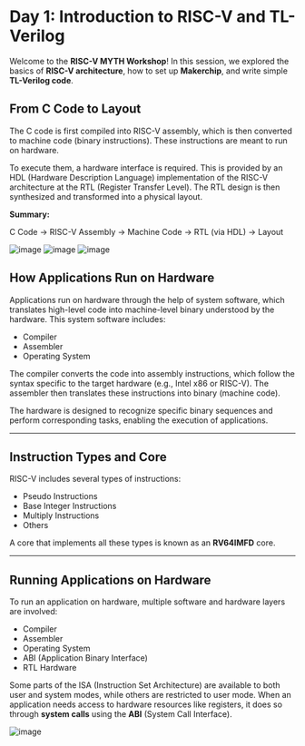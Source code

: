 # Day 1: Introduction to RISC-V and TL-Verilog

Welcome to the **RISC-V MYTH Workshop**! In this session, we explored the basics of **RISC-V architecture**, how to set up **Makerchip**, and write simple **TL-Verilog code**.

## From C Code to Layout

The C code is first compiled into RISC-V assembly, which is then converted to machine code (binary instructions). These instructions are meant to run on hardware.

To execute them, a hardware interface is required. This is provided by an HDL (Hardware Description Language) implementation of the RISC-V architecture at the RTL (Register Transfer Level). The RTL design is then synthesized and transformed into a physical layout.

**Summary:**

C Code → RISC-V Assembly → Machine Code → RTL (via HDL) → Layout

![image](https://github.com/user-attachments/assets/a46a0984-7ce1-4977-b511-6d0d0d1eb31e)
![image](https://github.com/user-attachments/assets/67646345-ab5a-4363-b1f5-741ec1d4c19e)
![image](https://github.com/user-attachments/assets/7dced23a-1a88-4ec3-bea1-4f4e67690222)


## How Applications Run on Hardware

Applications run on hardware through the help of system software, which translates high-level code into machine-level binary understood by the hardware. This system software includes:

- Compiler  
- Assembler  
- Operating System  

The compiler converts the code into assembly instructions, which follow the syntax specific to the target hardware (e.g., Intel x86 or RISC-V). The assembler then translates these instructions into binary (machine code).

The hardware is designed to recognize specific binary sequences and perform corresponding tasks, enabling the execution of applications.

---

## Instruction Types and Core

RISC-V includes several types of instructions:

- Pseudo Instructions  
- Base Integer Instructions  
- Multiply Instructions  
- Others  

A core that implements all these types is known as an **RV64IMFD** core.

---

## Running Applications on Hardware

To run an application on hardware, multiple software and hardware layers are involved:

- Compiler  
- Assembler  
- Operating System  
- ABI (Application Binary Interface)  
- RTL Hardware  

Some parts of the ISA (Instruction Set Architecture) are available to both user and system modes, while others are restricted to user mode. When an application needs access to hardware resources like registers, it does so through **system calls** using the **ABI** (System Call Interface).

![image](https://github.com/user-attachments/assets/802513f2-3cb8-40f9-87d2-94c93fe839fb)

